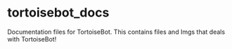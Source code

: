 # tortoisebot_docs

Documentation files for TortoiseBot.
This contains files and Imgs that deals with TortoiseBot!
